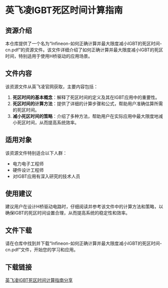 # 英飞凌IGBT死区时间计算指南

## 资源介绍

本仓库提供了一个名为“Infineon-如何正确计算并最大限度减小IGBT的死区时间-cn.pdf”的资源文件。该文件详细介绍了如何正确计算并最大限度减小IGBT的死区时间，特别适用于使用H桥驱动的应用场景。

## 文件内容

该资源文件从英飞凌官网获取，主要内容包括：

1. **死区时间的基本概念**：解释了死区时间的定义及其在IGBT应用中的重要性。
2. **死区时间的计算方法**：提供了详细的计算步骤和公式，帮助用户准确估算所需的死区时间。
3. **减小死区时间的策略**：介绍了多种方法，帮助用户在实际应用中最大限度地减小死区时间，从而提高系统效率。

## 适用对象

该资源文件特别适合以下人群：

- 电力电子工程师
- 硬件设计工程师
- 对IGBT应用有深入研究的技术人员

## 使用建议

建议用户在设计H桥驱动电路时，仔细阅读并参考该文件中的计算方法和策略，以确保IGBT的死区时间设置合理，从而提高系统的稳定性和效率。

## 文件下载

请在仓库中找到并下载“Infineon-如何正确计算并最大限度减小IGBT的死区时间-cn.pdf”文件，开始您的学习和应用。

## 下载链接

[英飞凌IGBT死区时间计算指南分享](https://pan.quark.cn/s/a8cae897a615)